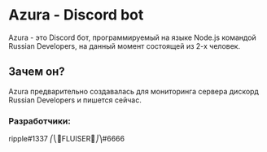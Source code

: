 # Azura - Discord bot
Azura - это Discord бот, программируемый на языке Node.js командой Russian Developers, на данный момент состоящей из 2-х человек.
## Зачем он?
Azura предварительно создавалась для мониторинга сервера дискорд Russian Developers и пишется сейчас.

### Разработчики:
ripple#1337
⎛⎝💎FLUISER💎⎠⎞#6666
